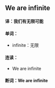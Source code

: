 ## We are infinite

#### 译：我们有无限可能

#### 单词：

- infinite：无限

#### 连读：

- We are infinite

#### 断词：We are infinite

